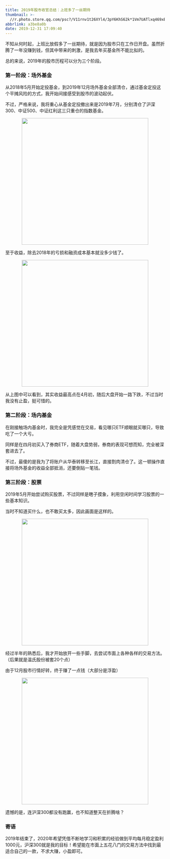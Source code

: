 ```yaml
---
title: 2019年股市收官总结：上班多了一丝期待
thumbnail: >-
  //r.photo.store.qq.com/psc?/V11rnv1t26XYl4/3pY6KhS62k*1Vm7UATlxq469xB1dR*NQLS3lD3H4UcLuVCz2GgWdq.mrQpzorCGF8scUnh7n5bWLFMgZneZwh8FrFJZiuve0GRG*xcms7tY!/anull&bo=sAQQArAEEAIRCT4!&rf=photolist&t=5/r/_yake_qzoneimgout.png
abbrlink: a3be8a0b
date: 2019-12-31 17:09:40
---
```


不知从何时起，上班比放假多了一丝期待，就是因为股市只在工作日开盘。虽然折腾了一年没赚到钱，但其中带来的刺激，是我去年买基金所不能比拟的。

<!--more-->

总的来说，2019年的股市历程可以分为三个阶段。

### 第一阶段：场外基金

从2018年5月开始定投基金，到2019年12月场外基金全部清仓，通过基金定投这个平摊风险的方式，我开始间接感受到股市的波动起伏。

不过，严格来说，我将重心从基金定投撤出来是2019年7月，分别清仓了沪深300、中证500、中证红利这三只重仓的指数基金。

<div align=center><img width="400px" src="//r.photo.store.qq.com/psc?/V11rnv1t2fVV1f/3pY6KhS62k*1Vm7UATlxq*QKTe7WkyrgIATEB9ozHZ*Wfs4wQrsBxb9aBbWi7pgNd.X8qJSdjwU8j5q6UXXZgA2V9GIE*jFhUyuA.mNkgDk!/anull&bo=OASOAjgEjgIRCT4!&rf=photolist&t=5/r/_yake_qzoneimgout.png"></div>

至于收益，除去2018年的亏损和融资成本基本就没多少钱了。

<div align=center><img width="400px" src="//r.photo.store.qq.com/psc?/V11rnv1t2fVV1f/3pY6KhS62k*1Vm7UATlxqw2sWWGKt4jFXYBbqriY9QNkhp6H*UMfYwVXKOQF6Er8Cp8.niGC7wer4qUJ69e4zO55KhYa2oW38JPxdct*M8Y!/anull&bo=OASKBjgEigYRCT4!&rf=photolist&t=5/r/_yake_qzoneimgout.png"></div>

从上图中可以看到，其实收益最高点在4月初，随后大盘开始一路下跌，不过当时我没有止盈，挺可惜的。

### 第二阶段：场内基金

在刚接触场内基金时，我完全是凭感觉在交易，看见哪只ETF顺眼就买哪只，导致吃了一个大亏。

同样是在四月初买入了券商ETF，随着大盘势弱，券商的表现可想而知，完全被深套进去了。

不过，最傻的是我为了将账户从华泰转移至长江，直接割肉清仓了。这一顿操作直接将场外基金的收益全部抵消，还要倒贴一笔钱。

### 第三阶段：股票

2019年5月开始尝试购买股票，不过同样是瞎子摸象，利用空闲时间学习股票的一些基本知识。

当时不知道买什么，也不敢买太多，因此画面是这样的。

<div align=center><img width="400px" src="//r.photo.store.qq.com/psc?/V11rnv1t2fVV1f/3pY6KhS62k*1Vm7UATlxq8m8IAXrzZeHUGJiCvcej*YGzByZtTBqhT0tETl*z0s4cm4u8ePWhP2IOhpw9m4UDLltFZ.o8oitxejMD.0L9AA!/anull&bo=OAS0AzgEtAMRCT4!&rf=photolist&t=5/r/_yake_qzoneimgout.png"></div>

经过半年的熟悉后，我才开始放开一些手脚，去尝试市面上各种各样的交易方法。（后果就是温氏股份被套20个点）

由于12月股市行情好转，终于赚了一点钱（大部分是浮盈）

<div align=center><img width="400px" src="//r.photo.store.qq.com/psc?/V11rnv1t2fVV1f/3pY6KhS62k*1Vm7UATlxq2CTRyFeis79BcUtRb4AehATLMBW.oM4Ck1EkOB65JiFcucQe5.oKvl4GrPQuKDn6SVjLXl9FCLC1w9mFrrVI1Y!/anull&bo=OAQYBjgEGAYRCT4!&rf=photolist&t=5/r/_yake_qzoneimgout.png"></div>

遗憾的是，连沪深300都没有跑赢，也不知道整天在折腾啥？

### 寄语

2019年结束了，2020年希望凭借不断地学习和积累的经验做到平均每月稳定盈利1000元，沪深300就是我的目标！希望能在市面上五花八门的交易方法中找到最适合自己的一款，不求大赚，小盈即可。